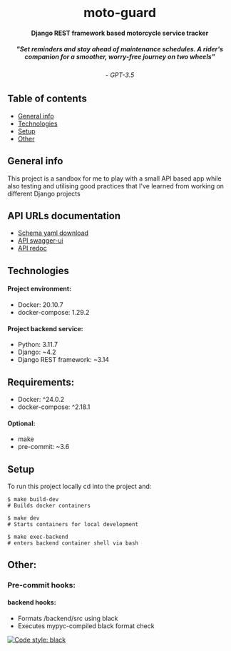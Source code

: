 <h1 align="center">
  <br>
  <br>
  moto-guard
  <br>
</h1>

<h4 align="center">Django REST framework based motorcycle service tracker</h4>
<h5 align="center">"Set reminders and stay ahead of maintenance schedules. A rider's companion for a smoother, worry-free journey on two wheels"</h5>
<h6 align="center"> - GPT-3.5</h6>

## Table of contents
* [General info](#general-info)
* [Technologies](#technologies)
* [Setup](#setup)
* [Other](#other)


## General info
This project is a sandbox for me to play with a small API based app while also testing and utilising good practices 
that I've learned from working on different Django projects

## API URLs documentation
- [Schema yaml download](http://localhost:8001/api/schema/)
- [API swagger-ui](http://localhost:8001/api/schema/swagger-ui/)
- [API redoc](http://localhost:8001/api/schema/redoc/)

## Technologies
#### Project environment:
* Docker: 20.10.7
* docker-compose: 1.29.2

#### Project backend service:
* Python: 3.11.7
* Django: ~4.2
* Django REST framework: ~3.14

## Requirements:
* Docker: ^24.0.2
* docker-compose: ^2.18.1
#### Optional:
* make
* pre-commit: ~3.6

## Setup
To run this project locally cd into the project and:

```
$ make build-dev
# Builds docker containers

$ make dev
# Starts containers for local development

$ make exec-backend
# enters backend container shell via bash
```

## Other:

### Pre-commit hooks:
#### backend hooks:
- Formats /backend/src using black
- Executes mypyc-compiled black format check

[![Code style: black](https://img.shields.io/badge/code%20style-black-000000.svg)](https://github.com/psf/black)
